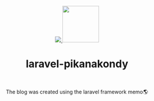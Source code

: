 <p align="center">
    <a href="https://laravel.com/" target="_blank">
        <img src="https://laravel.com/assets/img/components/logo-laravel.svg">
    </a>
    <a href="https://slavapleshkov.com/" target="_blank">
        <img src="https://slavapleshkov.com/images/logo.jpg" height="100px">
    </a>
    <h1 align="center">laravel-pikanakondy</h1>
    <br>
</p>
<p align="center">The blog was created using the laravel framework memo🌎</p>